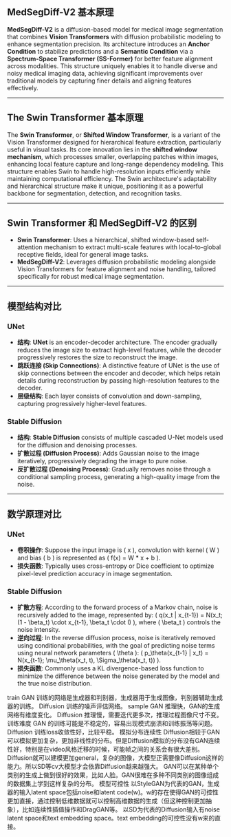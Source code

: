 ## MedSegDiff-V2 基本原理

**MedSegDiff-V2** is a diffusion-based model for medical image segmentation that combines **Vision Transformers** with diffusion probabilistic modeling to enhance segmentation precision. Its architecture introduces an **Anchor Condition** to stabilize predictions and a **Semantic Condition** via a **Spectrum-Space Transformer (SS-Former)** for better feature alignment across modalities. This structure uniquely enables it to handle diverse and noisy medical imaging data, achieving significant improvements over traditional models by capturing finer details and aligning features effectively.

---

## The Swin Transformer 基本原理

The **Swin Transformer**, or **Shifted Window Transformer**, is a variant of the Vision Transformer designed for hierarchical feature extraction, particularly useful in visual tasks. Its core innovation lies in the **shifted window mechanism**, which processes smaller, overlapping patches within images, enhancing local feature capture and long-range dependency modeling. This structure enables Swin to handle high-resolution inputs efficiently while maintaining computational efficiency. The Swin architecture's adaptability and hierarchical structure make it unique, positioning it as a powerful backbone for segmentation, detection, and recognition tasks.

---

## Swin Transformer 和 MedSegDiff-V2 的区别

- **Swin Transformer**: Uses a hierarchical, shifted window-based self-attention mechanism to extract multi-scale features with local-to-global receptive fields, ideal for general image tasks.
- **MedSegDiff-V2**: Leverages diffusion probabilistic modeling alongside Vision Transformers for feature alignment and noise handling, tailored specifically for robust medical image segmentation.

---

## 模型结构对比

### UNet

- **结构**: **UNet** is an encoder-decoder architecture. The encoder gradually reduces the image size to extract high-level features, while the decoder progressively restores the size to reconstruct the image.
- **跳跃连接 (Skip Connections)**: A distinctive feature of UNet is the use of skip connections between the encoder and decoder, which helps retain details during reconstruction by passing high-resolution features to the decoder.
- **层级结构**: Each layer consists of convolution and down-sampling, capturing progressively higher-level features.

### Stable Diffusion

- **结构**: **Stable Diffusion** consists of multiple cascaded U-Net models used for the diffusion and denoising processes.
- **扩散过程 (Diffusion Process)**: Adds Gaussian noise to the image iteratively, progressively degrading the image to pure noise.
- **反扩散过程 (Denoising Process)**: Gradually removes noise through a conditional sampling process, generating a high-quality image from the noise.

---

## 数学原理对比

### UNet

- **卷积操作**: Suppose the input image is \( x \), convolution with kernel \( W \) and bias \( b \) is represented as \( f(x) = W * x + b \).
- **损失函数**: Typically uses cross-entropy or Dice coefficient to optimize pixel-level prediction accuracy in image segmentation.

### Stable Diffusion

- **扩散方程**: According to the forward process of a Markov chain, noise is recursively added to the image, represented by: 
  \( q(x_t | x_{t-1}) = N(x_t; (1 - \beta_t) \cdot x_{t-1}, \beta_t \cdot I) \), where \( \beta_t \) controls the noise intensity.
- **逆向过程**: In the reverse diffusion process, noise is iteratively removed using conditional probabilities, with the goal of predicting noise terms using neural network parameters \( \theta \):
  \( p_\theta(x_{t-1} | x_t) = N(x_{t-1}; \mu_\theta(x_t, t), \Sigma_\theta(x_t, t)) \).
- **损失函数**: Commonly uses a KL divergence-based loss function to minimize the difference between the noise generated by the model and the true noise distribution.


train
GAN 训练的网络是生成器和判别器，生成器用于生成图像，判别器辅助生成器的训练。
Diffusion 训练的噪声评估网络。
sample
GAN 推理快，GAN的生成网络有维度变化。
Diffusion 推理慢，需要迭代更多次，推理过程图像尺寸不变。
训练难度
GAN 的训练可能是不稳定的，容易出现模式崩溃和训练振荡等问题。
Diffusion 训练loss收敛性好，比较平稳。
模拟分布连续性
Diffusion相较于GAN可以模拟更加复杂，更加非线性的分布。但是Diffusion模拟的分布没有GAN连续性好，特别是在video风格迁移的时候，可能帧之间的关系会有很大差别。Diffusion就可以建模更加general，复杂的图像，大模型正需要像Diffusion这样的能力。所以SD等cv大模型才会依靠Diffusion越来越强大。
GAN可以在某种单个类别的生成上做到很好的效果，比如人脸。GAN很难在多种不同类别的图像组成的数据集上学到这样复杂的分布。
模型可控性
以StyleGAN为代表的GAN，生成器的输入latent space包括noise和latent code(w)。w的存在使得GAN的可控性更加直接，通过控制低维数据就可以控制高维数据的生成（但这种控制更加抽象），比如连续性插值操作和DragGAN等。
以SD为代表的Diffusion输入有noise latent space和text embedding space。text embedding的可控性没有w来的直接。

